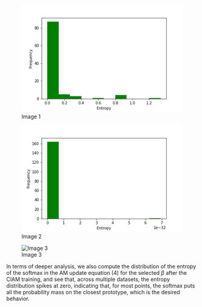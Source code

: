 <div class="image-row">
  <figure>
    <img src="zoo.csv.png" alt="Image 1">
    <figcaption>Image 1</figcaption>
  </figure>
  <figure>
    <img src="Yale.mat.png" alt="Image 2">
    <figcaption>Image 2</figcaption>
  </figure>
  <figure>
    <img src="coli.data.png" alt="Image 3">
    <figcaption>Image 3</figcaption>
  </figure>
</div>

<!-- <p align="center">
  <img src="zoo.csv.png" title="Zoo" height="200px" hspace="10">
  <img src="Yale.mat.png" title="Yale" height="200px" hspace="10">
  <img src="ecoli.data.png" title="Ecoli" height="200px" hspace="10">
</p>

<p align="center">
  <img src="movement_libras.csv.png" height="200px" hspace="10">
  <img src="mp_exp.txt.png" height="200px" hspace="10">
  <img src="usps.t.png" height="200px" hspace="10">
</p>

<p align="center">
  <img src="ctg.txt.png" height="150px" hspace="10">
  <img src="segment.dat.png" height="150px" hspace="10">
  <img src="GCM.csv.png" height="150px" hspace="10">
  <img src="fmnist.csv.png" height="150px" hspace="10">
</p> -->

In terms of deeper analysis, we also compute the distribution of the entropy of the softmax in the AM update equation (4) for the selected $\beta$ after the ClAM training, and see that, across multiple datasets, the entropy distribution spikes at zero, indicating that, for most points, the softmax puts all the probability mass on the closest prototype, which is the desired behavior.